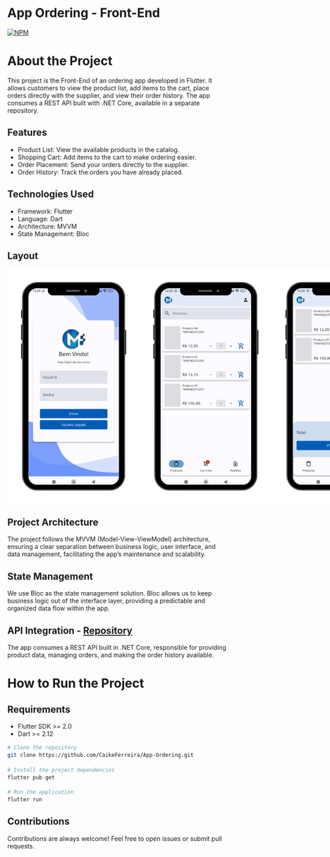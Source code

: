 # App Ordering - Front-End
[![NPM](https://img.shields.io/npm/l/react)](https://github.com/CaikeFerreira/App-Ordering/blob/main/LICENSE) 

# About the Project
This project is the Front-End of an ordering app developed in Flutter. It allows customers to view the product list, add items to the cart, place orders directly with the supplier, and view their order history. The app consumes a REST API built with .NET Core, available in a separate repository.

## Features
- Product List: View the available products in the catalog.
- Shopping Cart: Add items to the cart to make ordering easier.
- Order Placement: Send your orders directly to the supplier.
- Order History: Track the orders you have already placed.

## Technologies Used
- Framework: Flutter
- Language: Dart
- Architecture: MVVM
- State Management: Bloc

## Layout
<div style="display: flex; justify-content: space-around;">
  <img src="https://github.com/CaikeFerreira/App-Ordering/blob/main/assets/layout/Layout%20Home.png" alt="Home" width="300"/>
  <img src="https://github.com/CaikeFerreira/App-Ordering/blob/main/assets/layout/Layout%20Product.png" alt="Products" width="300"/>
  <img src="https://github.com/CaikeFerreira/App-Ordering/blob/main/assets/layout/Layout%20Cart.png" alt="Cart" width="300"/>
  <img src="https://github.com/CaikeFerreira/App-Ordering/blob/main/assets/layout/Layout%20Order.png" alt="Orders" width="300"/>
</div>

## Project Architecture
The project follows the MVVM (Model-View-ViewModel) architecture, ensuring a clear separation between business logic, user interface, and data management, facilitating the app’s maintenance and scalability.

## State Management
We use Bloc as the state management solution. Bloc allows us to keep business logic out of the interface layer, providing a predictable and organized data flow within the app.

## API Integration - [Repository](https://github.com/CaikeFerreira/App-Ordering-API)
The app consumes a REST API built in .NET Core, responsible for providing product data, managing orders, and making the order history available.


# How to Run the Project

## Requirements
- Flutter SDK >= 2.0
- Dart >= 2.12

```bash
# Clone the repository
git clone https://github.com/CaikeFerreira/App-Ordering.git

# Install the project dependencies
flutter pub get

# Run the application
flutter run
```

## Contributions
Contributions are always welcome! Feel free to open issues or submit pull requests.
